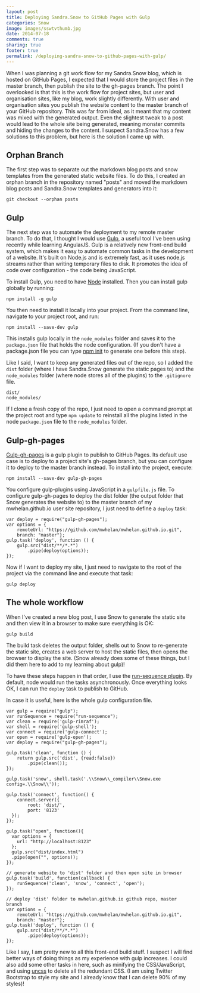 ```yaml
---
layout: post
title: Deploying Sandra.Snow to GitHub Pages with Gulp
categories: Snow
image: images/sswtvthumb.jpg
date: 2014-07-18
comments: true
sharing: true
footer: true
permalink: /deploying-sandra-snow-to-github-pages-with-gulp/
---
```


When I was planning a git work flow for my Sandra.Snow blog, which is hosted on GitHub Pages, I expected that I would store the project files in the master branch, then publish the site to the gh-pages branch. The point I overlooked is that this is the work flow for project sites, but user and organisation sites, like my blog, work slightly differently. With user and organisation sites you publish the website content to the master branch of your GitHub repository. This was far from ideal, as it meant that my content was mixed with the generated output. Even the slightest tweak to a post would lead to the whole site being generated, meaning monster commits and hiding the changes to the content. I suspect Sandra.Snow has a few solutions to this problem, but here is the solution I came up with.
<!--excerpt-->

## Orphan Branch ##
The first step was to separate out the markdown blog posts and snow templates from the generated static website files. To do this, I created an orphan branch in the repository named "posts" and moved the markdown blog posts and Sandra.Snow templates and generators into it:

	git checkout --orphan posts
 
## Gulp ##
The next step was to automate the deployment to my remote master branch. To do that, I thought I would use [Gulp](http://gulpjs.com/), a useful tool I've been using recently while learning AngularJS. Gulp is a relatively new  front-end build system, which makes it easy to automate common tasks in the development of a website. It's built on Node.js and is extremely fast, as it uses node.js streams rather than writing temporary files to disk. It promotes the idea of code over configuration - the code being JavaScript.

To install Gulp, you need to have [Node](http://nodejs.org/) installed. Then you can install gulp globally by running:

	npm install -g gulp

You then need to install it locally into your project. From the command line, navigate to your project root, and run:

	npm install --save-dev gulp

This installs gulp locally in the `node_modules` folder and saves it to the `package.json` file that holds the node configuration. (If you don't have a package.json file you can type [npm init](https://www.npmjs.org/doc/cli/npm-init.html) to generate one before this step).

Like I said, I want to keep any generated files out of the repo, so I added the `dist` folder (where I have Sandra.Snow generate the static pages to) and the `node_modules` folder (where node stores all of the plugins) to the `.gitignore` file.

	dist/
	node_modules/

If I clone a fresh copy of the repo, I just need to open a command prompt at the project root and type `npm update` to reinstall all the plugins listed in the node `package.json` file to the `node_modules` folder.

## Gulp-gh-pages ##
[Gulp-gh-pages](https://github.com/rowoot/gulp-gh-pages) is a gulp plugin to publish to GitHub Pages. Its default use case is to deploy to a project site's gh-pages branch, but you can configure it to deploy to the master branch instead. To install into the project, execute:

	npm install --save-dev gulp-gh-pages

You configure gulp-plugins using JavaScript in a `gulpfile.js` file. To configure gulp-gh-pages to deploy the dist folder (the output folder that Snow generates the website to) to the master branch of my mwhelan.github.io user site repository, I just need to define a `deploy` task:

	var deploy = require("gulp-gh-pages");
	var options = { 
		remoteUrl: "https://github.com/mwhelan/mwhelan.github.io.git",
		branch: "master"};
	gulp.task('deploy', function () {
	    gulp.src("dist/**/*.*")
	        .pipe(deploy(options));
	});

Now if I want to deploy my site, I just need to navigate to the root of the project via the command line and execute that task:

	gulp deploy

## The whole workflow ##
When I've created a new blog post, I use Snow to generate the static site and then view it in a browser to make sure everything is OK:

	gulp build

The build task deletes the output folder, shells out to Snow to re-generate the static site, creates a web server to host the static files, then opens the browser to display the site. (Snow already does some of these things, but I did them here to add to my learning about gulp)! 

To have these steps happen in that order, I use the [run-sequence plugin](https://www.npmjs.org/package/run-sequence). By default, node would run the tasks asynchronously. Once everything looks OK, I can run the `deploy` task to publish to GitHub. 

In case it is useful, here is the whole gulp configuration file.

	var gulp = require("gulp");
	var runSequence = require("run-sequence");
	var clean = require('gulp-rimraf');
	var shell = require('gulp-shell');
	var connect = require('gulp-connect');
	var open = require('gulp-open');
	var deploy = require("gulp-gh-pages");
	
	gulp.task('clean', function () {
	    return gulp.src('dist', {read:false})
	        .pipe(clean());
	});
	
	gulp.task('snow', shell.task('.\\Snow\\_compiler\\Snow.exe config=.\\Snow\\'));
	
	gulp.task('connect', function() {
	  	connect.server({
	    	root: 'dist/',
	    	port: '8123'
	  });
	});
	
	gulp.task("open", function(){
	  var options = {
	    url: "http://localhost:8123"
	  };
	  gulp.src("dist/index.html")
	  .pipe(open("", options));
	});
	
	// generate website to 'dist' folder and then open site in browser
	gulp.task('build', function(callback) {
		runSequence('clean', 'snow', 'connect', 'open');
	});
	
	// deploy 'dist' folder to mwhelan.github.io github repo, master branch
	var options = { 
		remoteUrl: "https://github.com/mwhelan/mwhelan.github.io.git",
		branch: "master"};
	gulp.task('deploy', function () {
	    gulp.src("dist/**/*.*")
	        .pipe(deploy(options));
	});

Like I say, I am pretty new to all this front-end build stuff. I suspect I will find better ways of doing things as my experience with gulp increases. I could also add some other tasks in here, such as minifying the CSS/JavaScript, and using [uncss](http://addyosmani.com/blog/removing-unused-css/) to delete all the redundant CSS. (I am using Twitter Bootstrap to style my site and I already know that I can delete 90% of my styles)! 